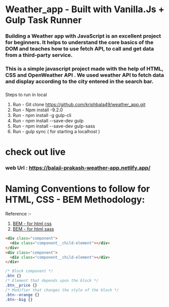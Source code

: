 # Weather_app - Built with Vanilla.Js + Gulp Task Runner

### Building a Weather app with JavaScript is an excellent project for beginners. It helps to understand the core basics of the DOM and teaches how to use fetch API, to call and get data from a third-party service.

### This is a simple javascript project made with the help of HTML, CSS and OpenWeather API . We used weather API to fetch data and display according to the city entered in the search bar.


### 

Steps to run in local 

1. Run - Git clone https://github.com/krishbala49/weather_app.git
2. Run - Npm install -9.2.0
3. Run - npm install -g gulp-cli
4. Run - npm install --save-dev gulp
5. Run - npm install --save-dev gulp-sass
6. Run - gulp sync ( for starting a localhost ) 


# check out live 
### web Url : https://balaji-prakash-weather-app.netlify.app/




# Naming Conventions to follow for HTML, CSS - BEM Methodology:

Reference :- 
1. [BEM - for html css](https://css-tricks.com/bem-101/)
2. [BEM - for html sass](https://css-tricks.com/using-sass-control-scope-bem-naming/)

```html naming convention
<div class="component">
  <div class="component__child-element"></div>
</div>
<div class="component">
  <div class="component__child-element"></div>
</div>
```

```css naming convention
/* Block component */
.btn {}
/* Element that depends upon the block */ 
.btn__price {}
/* Modifier that changes the style of the block */
.btn--orange {} 
.btn--big {}
```





